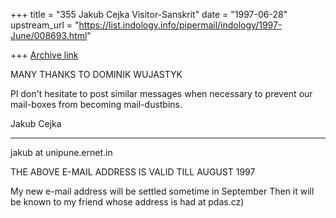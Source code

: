 +++
title = "355 Jakub Cejka Visitor-Sanskrit"
date = "1997-06-28"
upstream_url = "https://list.indology.info/pipermail/indology/1997-June/008693.html"

+++
[Archive link](https://list.indology.info/pipermail/indology/1997-June/008693.html)

MANY THANKS TO DOMINIK WUJASTYK 

Pl don't hesitate to post similar messages when necessary to prevent our
mail-boxes from becoming mail-dustbins.


Jakub Cejka
______________________________________________________________________________

jakub at unipune.ernet.in   

THE ABOVE E-MAIL ADDRESS IS VALID TILL  AUGUST 1997 

My new e-mail address will be settled sometime in September 
Then it will be known to my friend whose address is had at pdas.cz)





